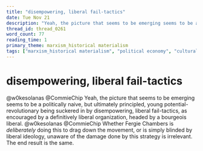 ```yaml
---
title: "disempowering, liberal fail-tactics"
date: Tue Nov 21
description: "Yeah, the picture that seems to be emerging seems to be a politically naive, but ultimately principled, young potential-revolutionary being suckered in by..."
thread_id: thread_0261
word_count: 77
reading_time: 1
primary_theme: marxism_historical materialism
tags: ["marxism_historical materialism", "political economy", "cultural criticism", "organizational theory"]
---
```


# disempowering, liberal fail-tactics

@w0kesolanas @CommieChip Yeah, the picture that seems to be emerging seems to be a politically naive, but ultimately principled, young potential-revolutionary being suckered in by disempowering, liberal fail-tactics, as encouraged by a definitively liberal organization, headed by a bourgeois liberal. @w0kesolanas @CommieChip Whether Fergie Chambers is *deliberately* doing this to drag down the movement, or is simply blinded by liberal ideology, unaware of the damage done by this strategy is irrelevant. The end result is the same.